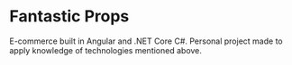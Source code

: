 # Fantastic Props

E-commerce built in Angular and .NET Core C#. Personal project made to apply knowledge of technologies mentioned above.
